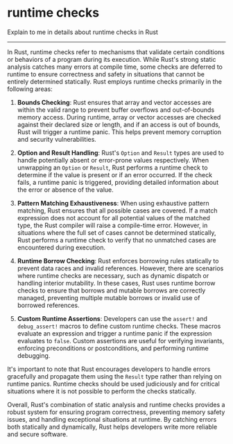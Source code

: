 # runtime checks

Explain to me in details about runtime checks in Rust

___

In Rust, runtime checks refer to mechanisms that validate certain conditions or behaviors of a program during its execution. While Rust's strong static analysis catches many errors at compile time, some checks are deferred to runtime to ensure correctness and safety in situations that cannot be entirely determined statically. Rust employs runtime checks primarily in the following areas:

1. **Bounds Checking**: Rust ensures that array and vector accesses are within the valid range to prevent buffer overflows and out-of-bounds memory access. During runtime, array or vector accesses are checked against their declared size or length, and if an access is out of bounds, Rust will trigger a runtime panic. This helps prevent memory corruption and security vulnerabilities.

2. **Option and Result Handling**: Rust's `Option` and `Result` types are used to handle potentially absent or error-prone values respectively. When unwrapping an `Option` or `Result`, Rust performs a runtime check to determine if the value is present or if an error occurred. If the check fails, a runtime panic is triggered, providing detailed information about the error or absence of the value.

3. **Pattern Matching Exhaustiveness**: When using exhaustive pattern matching, Rust ensures that all possible cases are covered. If a match expression does not account for all potential values of the matched type, the Rust compiler will raise a compile-time error. However, in situations where the full set of cases cannot be determined statically, Rust performs a runtime check to verify that no unmatched cases are encountered during execution.

4. **Runtime Borrow Checking**: Rust enforces borrowing rules statically to prevent data races and invalid references. However, there are scenarios where runtime checks are necessary, such as dynamic dispatch or handling interior mutability. In these cases, Rust uses runtime borrow checks to ensure that borrows and mutable borrows are correctly managed, preventing multiple mutable borrows or invalid use of borrowed references.

5. **Custom Runtime Assertions**: Developers can use the `assert!` and `debug_assert!` macros to define custom runtime checks. These macros evaluate an expression and trigger a runtime panic if the expression evaluates to `false`. Custom assertions are useful for verifying invariants, enforcing preconditions or postconditions, and performing runtime debugging.

It's important to note that Rust encourages developers to handle errors gracefully and propagate them using the `Result` type rather than relying on runtime panics. Runtime checks should be used judiciously and for critical situations where it is not possible to perform the checks statically.

Overall, Rust's combination of static analysis and runtime checks provides a robust system for ensuring program correctness, preventing memory safety issues, and handling exceptional situations at runtime. By catching errors both statically and dynamically, Rust helps developers write more reliable and secure software.
